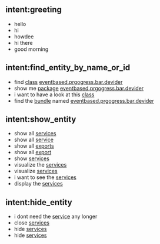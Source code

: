 ## intent:greeting
- hello
- hi
- howdee
- hi there
- good morning

## intent:find_entity_by_name_or_id
- find [class](entity_type) [eventbased.prgogress.bar.devider](class_name)
- show me [package](entity_type) [eventbased.prgogress.bar.devider](class_name)
- i want to have a look at this [class](entity_type)
- find the [bundle](entity_type) named [eventbased.prgogress.bar.devider](class_name)

## intent:show_entity
- show all [services](entity_to_display) 
- show all [service](entity_to_display:services)
- show all [exports](entity_to_display) 
- show all [export](entity_to_display:exports)
- show [services](entity_to_display) 
- visualize the [services](entity_to_display)
- visualize [services](entity_to_display)
- i want to see the [services](entity_to_display)
- display the [services](entity_to_display)

## intent:hide_entity
- i dont need the [service](entity_to_display:services) any longer
- close [services](entity_to_display)
- hide [services](entity_to_display)
- hide [services](entity_to_display)
